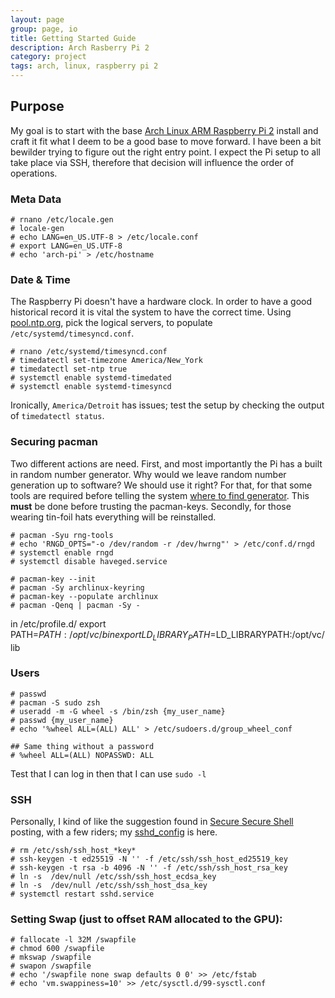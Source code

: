 ```yaml
---
layout: page
group: page, io
title: Getting Started Guide
description: Arch Rasberry Pi 2
category: project
tags: arch, linux, raspberry pi 2
---
```

## Purpose
My goal is to start with the base [Arch Linux ARM Raspberry Pi 2][baseARM] install and craft it fit what I deem to be a good base to move forward. I have been a bit bewilder trying to figure out the right entry point. I expect the Pi setup to all take place via SSH, therefore that decision will influence the order of operations.

[baseARM]: http://archlinuxarm.org/platforms/armv7/broadcom/raspberry-pi-2


### Meta Data

	# rnano /etc/locale.gen
	# locale-gen
	# echo LANG=en_US.UTF-8 > /etc/locale.conf
	# export LANG=en_US.UTF-8
	# echo 'arch-pi' > /etc/hostname

### Date & Time
The Raspberry Pi doesn't have a hardware clock. In order to have a good historical record it is vital the system to have the correct time. Using [pool.ntp.org][ntp], pick the logical servers, to populate `/etc/systemd/timesyncd.conf`.

	# rnano /etc/systemd/timesyncd.conf
	# timedatectl set-timezone America/New_York
	# timedatectl set-ntp true
	# systemctl enable systemd-timedated
	# systemctl enable systemd-timesyncd

Ironically, `America/Detroit` has issues; test the setup by checking the output of `timedatectl status`.

[ntp]: http://www.pool.ntp.org/

### Securing pacman
Two different actions are need. First, and most importantly the Pi has a built in random number generator. Why would we leave random number generation up to software? We should use it right? For that, for that some tools are required before telling the system [where to find generator][RNGD_OPTS]. This **must** be done before trusting the pacman-keys. Secondly, for those wearing tin-foil hats everything will be reinstalled.

	# pacman -Syu rng-tools
	# echo 'RNGD_OPTS="-o /dev/random -r /dev/hwrng"' > /etc/conf.d/rngd
	# systemctl enable rngd
	# systemctl disable haveged.service

	# pacman-key --init
	# pacman -Sy archlinux-keyring
	# pacman-key --populate archlinux
	# pacman -Qenq | pacman -Sy -

in /etc/profile.d/
	export PATH=$PATH:/opt/vc/bin
export LD_LIBRARY_PATH=$LD_LIBRARYPATH:/opt/vc/lib

[RNGD_OPTS]: http://archlinuxarm.org/forum/viewtopic.php?f=31&t=4993#p27708

### Users

	# passwd
	# pacman -S sudo zsh
	# useradd -m -G wheel -s /bin/zsh {my_user_name}
	# passwd {my_user_name}
	# echo '%wheel ALL=(ALL) ALL' > /etc/sudoers.d/group_wheel_conf

	## Same thing without a password
	# %wheel ALL=(ALL) NOPASSWD: ALL

Test that I can log in then that I can use `sudo -l`

### SSH

Personally, I kind of like the suggestion found in [Secure Secure Shell][sss] posting, with a few riders; my [sshd_config][sshd] is here.

	# rm /etc/ssh/ssh_host_*key*
	# ssh-keygen -t ed25519 -N '' -f /etc/ssh/ssh_host_ed25519_key
	# ssh-keygen -t rsa -b 4096 -N '' -f /etc/ssh/ssh_host_rsa_key
	# ln -s  /dev/null /etc/ssh/ssh_host_ecdsa_key
	# ln -s  /dev/null /etc/ssh/ssh_host_dsa_key
	# systemctl restart sshd.service

[sss]: https://stribika.github.io/2015/01/04/secure-secure-shell.html
[sshd]: https://gitlab.com/snippets/3795


### Setting Swap (just to offset RAM allocated to the GPU):

	# fallocate -l 32M /swapfile
	# chmod 600 /swapfile
	# mkswap /swapfile
	# swapon /swapfile
	# echo '/swapfile none swap defaults 0 0' >> /etc/fstab
	# echo 'vm.swappiness=10' >> /etc/sysctl.d/99-sysctl.conf
